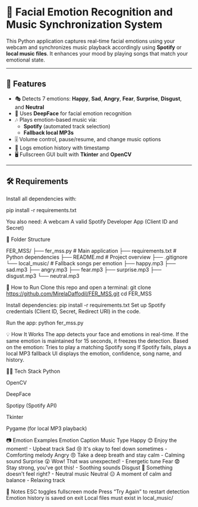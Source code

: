 # 🎵 Facial Emotion Recognition and Music Synchronization System

This Python application captures real-time facial emotions using your webcam and synchronizes music playback accordingly using **Spotify** or **local music files**. It enhances your mood by playing songs that match your emotional state.

---

## 📸 Features

- 🎭 Detects 7 emotions: **Happy**, **Sad**, **Angry**, **Fear**, **Surprise**, **Disgust**, and **Neutral**
- 🤖 Uses **DeepFace** for facial emotion recognition
- 🎶 Plays emotion-based music via:
  - **Spotify** (automated track selection)
  - **Fallback local MP3s**
- 🎚️ Volume control, pause/resume, and change music options
- 🧠 Logs emotion history with timestamp
- 🖥️ Fullscreen GUI built with **Tkinter** and **OpenCV**

---

## 🛠 Requirements

Install all dependencies with:


pip install -r requirements.txt

You also need:
A webcam
A valid Spotify Developer App (Client ID and Secret)

📂 Folder Structure

FER_MSS/
├── fer_mss.py              # Main application
├── requirements.txt        # Python dependencies
├── README.md               # Project overview
├── .gitignore
└── local_music/            # Fallback songs per emotion
    ├── happy.mp3
    ├── sad.mp3
    ├── angry.mp3
    ├── fear.mp3
    ├── surprise.mp3
    ├── disgust.mp3
    └── neutral.mp3
    
🚀 How to Run
Clone this repo and open a terminal:
git clone https://github.com/MirelaDaffodil/FER_MSS.git
cd FER_MSS

Install dependencies:
pip install -r requirements.txt
Set up Spotify credentials (Client ID, Secret, Redirect URI) in the code.

Run the app:
python fer_mss.py

💡 How It Works
The app detects your face and emotions in real-time.
If the same emotion is maintained for 15 seconds, it freezes the detection.
Based on the emotion:
Tries to play a matching Spotify song
If Spotify fails, plays a local MP3 fallback
UI displays the emotion, confidence, song name, and history.

🧑‍💻 Tech Stack
Python

OpenCV

DeepFace

Spotipy (Spotify API)

Tkinter

Pygame (for local MP3 playback)

📷 Emotion Examples 
Emotion	Caption	Music Type
Happy 😊	Enjoy the moment!	- Upbeat track
Sad 😢	It's okay to feel down sometimes -	Comforting melody
Angry 😠	Take a deep breath and stay calm -	Calming sound
Surprise 😲	Wow! That was unexpected! -	Energetic tune
Fear 😨	Stay strong, you've got this! -	Soothing sounds
Disgust 🤢	Something doesn't feel right? -	Neutral music
Neutral 😐	A moment of calm and balance -	Relaxing track

📌 Notes
ESC toggles fullscreen mode
Press “Try Again” to restart detection
Emotion history is saved on exit
Local files must exist in local_music/

